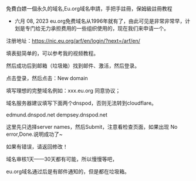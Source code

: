 免費白嫖一個永久的域名,Eu.org域名申請，手把手註冊，保姆級註冊教程
- 六月 08, 2023
 eu.org免费域名从1996年就有了，由此可见是非常非常早，计划是专门给无力承担费用的一些组织使用的，现在我们来申请一个。

注册地址：https://nic.eu.org/arf/en/login/?next=/arf/en/

填表挺简单的，可以参考我的视频教程。





然后成功后到邮箱（垃圾箱）找到邮件、激活，然后登录。

点击登录，然后点击：New domain

填写理想的完整域名例如：xxx.eu.org 同意协议；

域名服务器建议填写下面两个dnspod，否则无法转到cloudflare。

edmund.dnspod.net
dempsey.dnspod.net

这里先只选择server names，然后Submit，注意看检查页面，如果出现 No error,Done.说明成功了~

如果有错误，请返回修改！

域名审核1天——30天都有可能，所以慢慢等吧，

eu.org域名通过后是有邮件通知的，但是都在垃圾箱。




